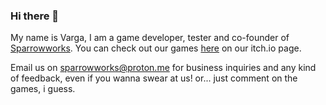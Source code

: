 ### Hi there 👋

My name is Varga, I am a game developer, tester and co-founder of [Sparrowworks](https://linktr.ee/Sparrowworks).
You can check out our games [here](https://sparrowworks.itch.io/) on our itch.io page.

Email us on sparrowworks@proton.me for business inquiries and any kind of feedback, even if you wanna swear at us!
or... just comment on the games, i guess.
